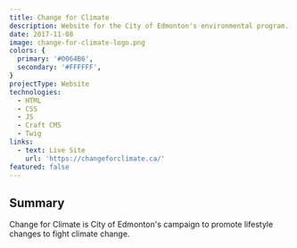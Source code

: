 ```yaml
---
title: Change for Climate
description: Website for the City of Edmonton's environmental program.
date: 2017-11-08
image: change-for-climate-logo.png
colors: {
  primary: '#0064B6',
  secondary: '#FFFFFF',
}
projectType: Website
technologies:
  - HTML
  - CSS
  - JS
  - Craft CMS
  - Twig
links:
  - text: Live Site
    url: 'https://changeforclimate.ca/'
featured: false
---
```


## Summary
Change for Climate is City of Edmonton's campaign to promote lifestyle changes to fight climate change.
